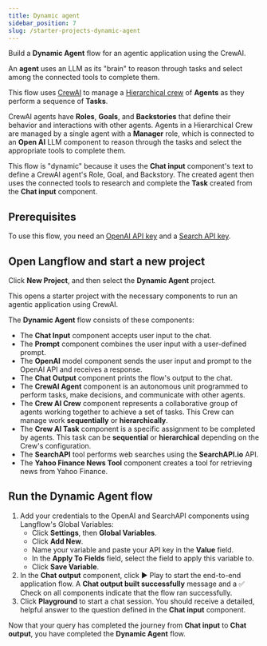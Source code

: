 ```yaml
---
title: Dynamic agent
sidebar_position: 7
slug: /starter-projects-dynamic-agent
---
```


Build a **Dynamic Agent** flow for an agentic application using the CrewAI.

An **agent** uses an LLM as its "brain" to reason through tasks and select among the connected tools to complete them.

This flow uses [CrewAI](https://docs.crewai.com/) to manage a [Hierarchical crew](https://docs.crewai.com/how-to/Hierarchical/) of **Agents** as they perform a sequence of **Tasks**.

CrewAI agents have **Roles**, **Goals**, and **Backstories** that define their behavior and interactions with other agents. Agents in a Hierarchical Crew are managed by a single agent with a **Manager** role, which is connected to an **Open AI** LLM component to reason through the tasks and select the appropriate tools to complete them.

This flow is "dynamic" because it uses the **Chat input** component's text to define a CrewAI agent's Role, Goal, and Backstory. The created agent then uses the connected tools to research and complete the **Task** created from the **Chat input** component.

## Prerequisites

To use this flow, you need an [OpenAI API key](https://platform.openai.com/) and a [Search API key](https://www.searchapi.io/).

## Open Langflow and start a new project

Click **New Project**, and then select the **Dynamic Agent** project.

This opens a starter project with the necessary components to run an agentic application using CrewAI.

The **Dynamic Agent** flow consists of these components:

* The **Chat Input** component accepts user input to the chat.
* The **Prompt** component combines the user input with a user-defined prompt.
* The **OpenAI** model component sends the user input and prompt to the OpenAI API and receives a response.
* The **Chat Output** component prints the flow's output to the chat.
* The **CrewAI Agent** component is an autonomous unit programmed to perform tasks, make decisions, and communicate with other agents.
* The **Crew AI Crew** component represents a collaborative group of agents working together to achieve a set of tasks. This Crew can manage work **sequentially** or **hierarchically**.
* The **Crew AI Task** component is a specific assignment to be completed by agents.
This task can be **sequential** or **hierarchical** depending on the Crew's configuration.
* The **SearchAPI** tool performs web searches using the **SearchAPI.io** API.
* The **Yahoo Finance News Tool** component creates a tool for retrieving news from Yahoo Finance.

## Run the Dynamic Agent flow

1. Add your credentials to the OpenAI and SearchAPI components using Langflow's Global Variables:
   - Click **Settings**, then **Global Variables**.
   - Click **Add New**.
   - Name your variable and paste your API key in the **Value** field.
   - In the **Apply To Fields** field, select the field to apply this variable to.
   - Click **Save Variable**.
2. In the **Chat output** component, click ▶️ Play to start the end-to-end application flow.
   A **Chat output built successfully** message and a ✅ Check on all components indicate that the flow ran successfully.
3. Click **Playground** to start a chat session.
   You should receive a detailed, helpful answer to the question defined in the **Chat input** component.

Now that your query has completed the journey from **Chat input** to **Chat output**, you have completed the **Dynamic Agent** flow.